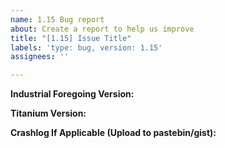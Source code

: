 ```yaml
---
name: 1.15 Bug report
about: Create a report to help us improve
title: "[1.15] Issue Title"
labels: 'type: bug, version: 1.15'
assignees: ''

---
```


**Industrial Foregoing Version:**

**Titanium Version:**

**Crashlog If Applicable (Upload to pastebin/gist):**
